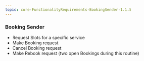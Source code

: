 ```yaml
---
topic: core-FunctionalityRequirements-BookingSender-1.1.5
---
```


### Booking Sender 

- Request Slots for a specific service
- Make Booking request
- Cancel Booking request 
- Make Rebook request (two open Bookings during this routine)

<br>